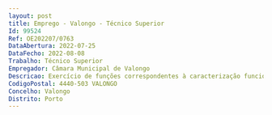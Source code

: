 ```yaml
--- 
layout: post
title: Emprego - Valongo - Técnico Superior
Id: 99524
Ref: OE202207/0763
DataAbertura: 2022-07-25
DataFecho: 2022-08-08
Trabalho: Técnico Superior
Empregador: Câmara Municipal de Valongo
Descricao: Exercício de funções correspondentes à caracterização funcional da categoria de Técnico Superior, constantes no anexo a que se refere o n.º 2 do art.º 88.º da LTFP, aprovada pela Lei n.º35 2014 de 20 de junho, nomeadamente nas seguintes atividades  desenvolvimento, implementação, monitorização e avaliação de programas e planos de prevenção, intervenção psicológica psicoeducativa e promoção da Saúde Psicológica, dirigidos aos diversos elementos da comunidade, tanto a nível individual como coletivo  acompanhamento psicológico de crianças, jovens e adultos  intervenção psicológica junto da comunidade escolar (alunos, professores, pais, encarregados de educação e outros agentes educativos), no que diz respeito, entre outros, à promoção de ações integradas na educação pré escolar e no 1º CEB de promoção da leitura e da escrita, a intervenção ao nível de problemas de adaptação escolar, perturbações emocionais e do comportamento, das dificuldades de aprendizagem e de relacionamento familiar, à promoção das transições escolares, assim como à articulação com os recursos da comunidade  conceção e implementação de ações de sensibilização, programas de promoção da Saúde, projetos de desenvolvimento de competências socio emocionais, programas de promoção de competências escolares, ações de prevenção (por exemplo, da toxicodependência, da gravidez precoce ou do bullying), entre outros  intervenção psicológica junto de famílias, em situações de desproteção de menores, desenvolvimento de competências parentais, integração das famílias em redes de apoio social, melhoria das relações familiares, entre outras.Deve ainda possuir competências de trabalho em equipa, de relacionamento interpessoal, e de comunicação  Ser autónomo a, proativo a e possuir espírito de iniciativa  Raciocínio crítico e de tomada de decisão baseada em evidências  Orientação para resultados e para o serviço público  Capacidade de organização e planeamento.
CodigoPostal: 4440-503 VALONGO
Concelho: Valongo
Distrito: Porto
--- 
```

